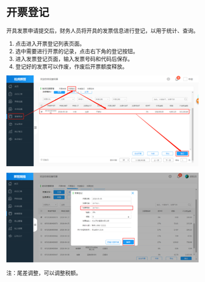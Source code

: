 # 开票登记

开具发票申请提交后，财务人员将开具的发票信息进行登记，以用于统计、查询。

1. 点击进入开票登记列表页面。
2. 选中需要进行开票的记录，点击右下角的登记按钮。
3. 进入发票登记页面，输入发票号码和代码后保存。
4. 登记好的发票可以作废，作废后开票额度释放。

![](/assets/开票登记02.png)

![](/assets/发票22.png)

注：尾差调整，可以调整税额。

